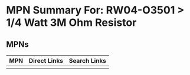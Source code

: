 



# MPN Summary For: RW04-O3501 > 1/4 Watt 3M Ohm Resistor

## MPNs
  

|MPN|Direct Links|Search Links|
| :--- | :--- | :--- |
||||
